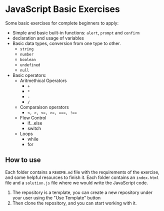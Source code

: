 # JavaScript Basic Exercises

Some basic exercises for complete beginners to apply:

- Simple and basic built-in functions: `alert`, `prompt` and `confirm`
- declaration and usage of variables
- Basic data types, conversion from one type to other.
  - `string`
  - `number`
  - `boolean`
  - `undefined`
  - `null`
- Basic operators:
  - Aritmethical Operators
    - `+`
    - `*`
    - `-`
    - `/`
  - Comparaison operators
    - `<, >, <=, >=, ===, !==`
  - Flow Control
    - if...else
    - switch
  - Loops
    - while
    - for

## How to use

Each folder contains a `README.md` file with the requirements of the exercise, and some helpful resources to finish it.
Each folder contains an `index.html` file and a `solution.js` file where we would write the JavaScript code.

1. The repository is a template, you can create a new repository under your user using the "Use Template" button
2. Then clone the repository, and you can start working with it.
